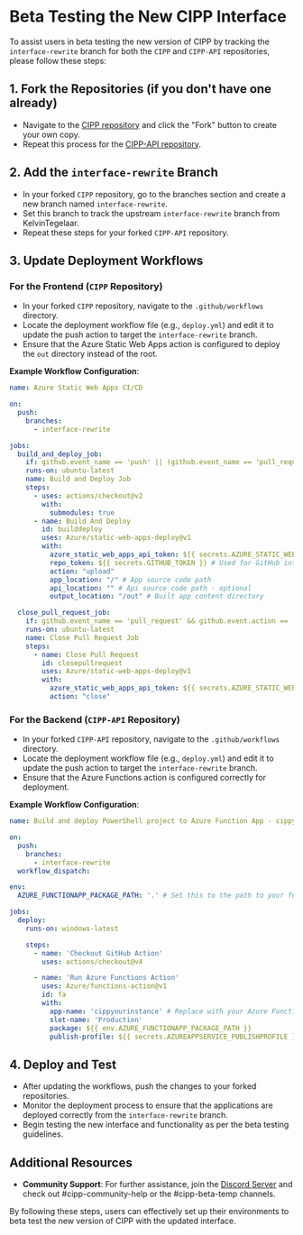 
# Beta Testing the New CIPP Interface

To assist users in beta testing the new version of CIPP by tracking the `interface-rewrite` branch for both the `CIPP` and `CIPP-API` repositories, please follow these steps:

## 1. Fork the Repositories (if you don't have one already)

- Navigate to the [CIPP repository](https://github.com/KelvinTegelaar/CIPP) and click the "Fork" button to create your own copy.
- Repeat this process for the [CIPP-API repository](https://github.com/KelvinTegelaar/CIPP-API).

## 2. Add the `interface-rewrite` Branch

- In your forked `CIPP` repository, go to the branches section and create a new branch named `interface-rewrite`.
- Set this branch to track the upstream `interface-rewrite` branch from KelvinTegelaar.
- Repeat these steps for your forked `CIPP-API` repository.

## 3. Update Deployment Workflows

### For the Frontend (`CIPP` Repository)

- In your forked `CIPP` repository, navigate to the `.github/workflows` directory.
- Locate the deployment workflow file (e.g., `deploy.yml`) and edit it to update the push action to target the `interface-rewrite` branch.
- Ensure that the Azure Static Web Apps action is configured to deploy the `out` directory instead of the root.

**Example Workflow Configuration**:

```yaml
name: Azure Static Web Apps CI/CD

on:
  push:
    branches:
      - interface-rewrite

jobs:
  build_and_deploy_job:
    if: github.event_name == 'push' || (github.event_name == 'pull_request' && github.event.action != 'closed')
    runs-on: ubuntu-latest
    name: Build and Deploy Job
    steps:
      - uses: actions/checkout@v2
        with:
          submodules: true
      - name: Build And Deploy
        id: builddeploy
        uses: Azure/static-web-apps-deploy@v1
        with:
          azure_static_web_apps_api_token: ${{ secrets.AZURE_STATIC_WEB_APPS_API_TOKEN }}
          repo_token: ${{ secrets.GITHUB_TOKEN }} # Used for GitHub integrations (i.e., PR comments)
          action: "upload"
          app_location: "/" # App source code path
          api_location: "" # Api source code path - optional
          output_location: "/out" # Built app content directory

  close_pull_request_job:
    if: github.event_name == 'pull_request' && github.event.action == 'closed'
    runs-on: ubuntu-latest
    name: Close Pull Request Job
    steps:
      - name: Close Pull Request
        id: closepullrequest
        uses: Azure/static-web-apps-deploy@v1
        with:
          azure_static_web_apps_api_token: ${{ secrets.AZURE_STATIC_WEB_APPS_API_TOKEN }}
          action: "close"
```

### For the Backend (`CIPP-API` Repository)

- In your forked `CIPP-API` repository, navigate to the `.github/workflows` directory.
- Locate the deployment workflow file (e.g., `deploy.yml`) and edit it to update the push action to target the `interface-rewrite` branch.
- Ensure that the Azure Functions action is configured correctly for deployment.

**Example Workflow Configuration**:

```yaml
name: Build and deploy PowerShell project to Azure Function App - cippyourinstance

on:
  push:
    branches:
      - interface-rewrite
  workflow_dispatch:

env:
  AZURE_FUNCTIONAPP_PACKAGE_PATH: '.' # Set this to the path to your function app project, defaults to the repository root

jobs:
  deploy:
    runs-on: windows-latest

    steps:
      - name: 'Checkout GitHub Action'
        uses: actions/checkout@v4

      - name: 'Run Azure Functions Action'
        uses: Azure/functions-action@v1
        id: fa
        with:
          app-name: 'cippyourinstance' # Replace with your Azure Function App name
          slot-name: 'Production'
          package: ${{ env.AZURE_FUNCTIONAPP_PACKAGE_PATH }}
          publish-profile: ${{ secrets.AZUREAPPSERVICE_PUBLISHPROFILE }}
```

## 4. Deploy and Test

- After updating the workflows, push the changes to your forked repositories.
- Monitor the deployment process to ensure that the applications are deployed correctly from the `interface-rewrite` branch.
- Begin testing the new interface and functionality as per the beta testing guidelines.

## Additional Resources

- **Community Support**: For further assistance, join the [Discord Server](https://discord.gg/cyberdrain) and check out #cipp-community-help or the #cipp-beta-temp channels.

By following these steps, users can effectively set up their environments to beta test the new version of CIPP with the updated interface.
